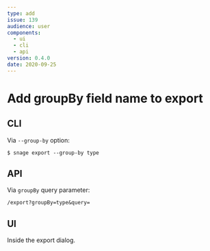 ```yaml
---
type: add
issue: 139
audience: user
components:
  - ui
  - cli
  - api
version: 0.4.0
date: 2020-09-25
---
```


# Add groupBy field name to export

## CLI

Via `--group-by` option:

```
$ snage export --group-by type
```

## API

Via `groupBy` query parameter:

`/export?groupBy=type&query=`

## UI

Inside the export dialog.
